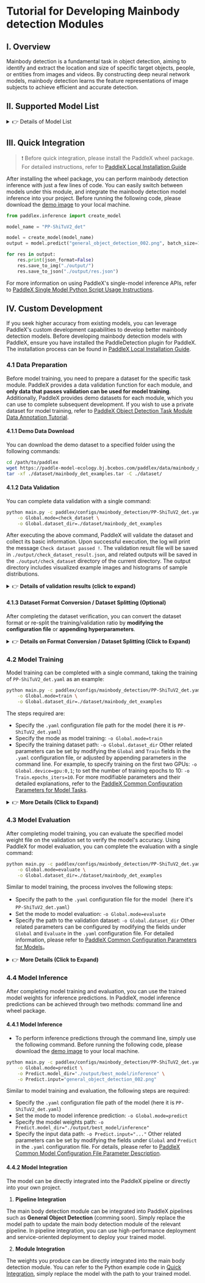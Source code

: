 # Tutorial for Developing Mainbody detection Modules

## I. Overview
Mainbody detection is a fundamental task in object detection, aiming to identify and extract the location and size of specific target objects, people, or entities from images and videos. By constructing deep neural network models, mainbody detection learns the feature representations of image subjects to achieve efficient and accurate detection.

## II. Supported Model List

<details>
   <summary> 👉 Details of Model List</summary>

<table>
  <tr>
    <th>Model</th>
    <th>mAP(0.5:0.95)</th>
    <th>mAP(0.5)</th>
    <th>GPU Inference Time (ms)</th>
    <th>CPU Inference Time (ms)</th>
    <th>Model Size (M)</th>
    <th>Description</th>
  </tr>
  <tr>
    <td>PP-ShiTuV2_det</td>
    <td>41.5</td>
    <td>62.0</td>
    <td>33.7</td>
    <td>537.0</td>
    <td>27.54</td>
    <td>A mainbody detection model based on PicoDet_LCNet_x2_5, which may detect multiple common subjects simultaneously.</td>
  </tr>
</table>

**Note: The evaluation set for the above accuracy metrics is  PaddleClas mainbody detection dataset mAP(0.5:0.95). GPU inference time is based on an NVIDIA Tesla T4 machine with FP32 precision. CPU inference speed is based on an Intel(R) Xeon(R) Gold 5117 CPU @ 2.00GHz with 8 threads and FP32 precision.**
</details>

## III. Quick Integration  <a id="quick"> </a> 
> ❗ Before quick integration, please install the PaddleX wheel package. For detailed instructions, refer to [PaddleX Local Installation Guide](../../../installation/installation_en.md)

After installing the wheel package, you can perform mainbody detection inference with just a few lines of code. You can easily switch between models under this module, and integrate the mainbody detection model inference into your project. Before running the following code, please download the [demo image](https://paddle-model-ecology.bj.bcebos.com/paddlex/imgs/demo_image/general_object_detection_002.png) to your local machine.

```python
from paddlex.inference import create_model 

model_name = "PP-ShiTuV2_det"

model = create_model(model_name)
output = model.predict("general_object_detection_002.png", batch_size=1)

for res in output:
    res.print(json_format=False)
    res.save_to_img("./output/")
    res.save_to_json("./output/res.json")
```

For more information on using PaddleX's single-model inference APIs, refer to [PaddleX Single Model Python Script Usage Instructions](../../instructions/model_python_API_en.md).

## IV. Custom Development
If you seek higher accuracy from existing models, you can leverage PaddleX's custom development capabilities to develop better mainbody detection models. Before developing mainbody detection models with PaddleX, ensure you have installed the PaddleDetection plugin for PaddleX. The installation process can be found in [PaddleX Local Installation Guide](../../../installation/installation_en.md).

### 4.1 Data Preparation
Before model training, you need to prepare a dataset for the specific task module. PaddleX provides a data validation function for each module, and **only data that passes validation can be used for model training**. Additionally, PaddleX provides demo datasets for each module, which you can use to complete subsequent development. If you wish to use a private dataset for model training, refer to [PaddleX Object Detection Task Module Data Annotation Tutorial](../../../data_annotations/cv_modules/object_detection_en.md).

#### 4.1.1 Demo Data Download
You can download the demo dataset to a specified folder using the following commands:

```bash
cd /path/to/paddlex
wget https://paddle-model-ecology.bj.bcebos.com/paddlex/data/mainbody_det_examples.tar -P ./dataset
tar -xf ./dataset/mainbody_det_examples.tar -C ./dataset/
```

#### 4.1.2 Data Validation
You can complete data validation with a single command:

```bash
python main.py -c paddlex/configs/mainbody_detection/PP-ShiTuV2_det.yaml \
    -o Global.mode=check_dataset \
    -o Global.dataset_dir=./dataset/mainbody_det_examples
```
After executing the above command, PaddleX will validate the dataset and collect its basic information. Upon successful execution, the log will print the message `Check dataset passed !`. The validation result file will be saved in `./output/check_dataset_result.json`, and related outputs will be saved in the `./output/check_dataset` directory of the current directory. The output directory includes visualized example images and histograms of sample distributions.

<details>
  <summary>👉 <b>Details of validation results (click to expand)</b></summary>


The specific content of the validation result file is:

```bash
{
  "done_flag": true,
  "check_pass": true,
  "attributes": {
    "num_classes": 1,
    "train_samples": 701,
    "train_sample_paths": [
      "check_dataset/demo_img/road839.png",
      "check_dataset/demo_img/road363.png",
      "check_dataset/demo_img/road148.png"
    ],
    "val_samples": 176,
    "val_sample_paths": [
      "check_dataset/demo_img/road218.png",
      "check_dataset/demo_img/road681.png",
      "check_dataset/demo_img/road138.png"
    ]
  },
  "analysis": {
    "histogram": "check_dataset/histogram.png"
  },
  "dataset_path": "./dataset/example_data/mainbody_det_examples",
  "show_type": "image",
  "dataset_type": "COCODetDataset"
}
```
In the above validation results, `check_pass` being `True` indicates that the dataset format meets the requirements. The explanations for other indicators are as follows:

* `attributes.num_classes`：The number of classes in this dataset is 1.
* `attributes.train_samples`：The number of samples in the training set of this dataset is 701.
* `attributes.val_samples`：The number of samples in the validation set of this dataset is 176.
* `attributes.train_sample_paths`：A list of relative paths to the visualized images of samples in the training set of this dataset.
* `attributes.val_sample_paths`： A list of relative paths to the visualized images of samples in the validation set of this dataset.


The dataset validation also analyzes the distribution of sample counts across all classes in the dataset and generates a histogram (histogram.png) to visualize this distribution. 

![](https://raw.githubusercontent.com/cuicheng01/PaddleX_doc_images/main/images/modules/subj_det/01.png)
</details>

#### 4.1.3 Dataset Format Conversion / Dataset Splitting (Optional)
After completing the dataset verification, you can convert the dataset format or re-split the training/validation ratio by **modifying the configuration file** or **appending hyperparameters**.

<details>
  <summary>👉 <b>Details on Format Conversion / Dataset Splitting (Click to Expand)</b></summary>

**(1) Dataset Format Conversion**

Mainbody detection does not support data format conversion.

**(2) Dataset Splitting**

Dataset splitting parameters can be set by modifying the `CheckDataset` section in the configuration file. Some example parameters in the configuration file are explained below:

* `CheckDataset`:
  * `split`:
    * `enable`: Whether to re-split the dataset. Set to `True` to enable dataset splitting, default is `False`;
    * `train_percent`: If re-splitting the dataset, set the percentage of the training set. The type is any integer between 0-100, ensuring the sum with `val_percent` is 100;

For example, if you want to re-split the dataset with a 90% training set and a 10% validation set, modify the configuration file as follows:

```bash
......
CheckDataset:
  ......
  split:
    enable: True
    train_percent: 90
    val_percent: 10
  ......
```
Then execute the command:

```bash
python main.py -c paddlex/configs/mainbody_detection/PP-ShiTuV2_det.yaml \
    -o Global.mode=check_dataset \
    -o Global.dataset_dir=./dataset/mainbody_det_examples
```
After dataset splitting, the original annotation files will be renamed to `xxx.bak` in their original paths.

The above parameters can also be set by appending command-line arguments:

```bash
python main.py -c paddlex/configs/mainbody_detection/PP-ShiTuV2_det.yaml  \
    -o Global.mode=check_dataset \
    -o Global.dataset_dir=./dataset/mainbody_det_examples \
    -o CheckDataset.split.enable=True \
    -o CheckDataset.split.train_percent=90 \
    -o CheckDataset.split.val_percent=10
```
</details>

### 4.2 Model Training
Model training can be completed with a single command, taking the training of `PP-ShiTuV2_det.yaml` as an example:

```bash
python main.py -c paddlex/configs/mainbody_detection/PP-ShiTuV2_det.yaml \
    -o Global.mode=train \
    -o Global.dataset_dir=./dataset/mainbody_det_examples
```
The steps required are:

* Specify the `.yaml` configuration file path for the model (here it is `PP-ShiTuV2_det.yaml`)
* Specify the mode as model training: `-o Global.mode=train`
* Specify the training dataset path: `-o Global.dataset_dir`
Other related parameters can be set by modifying the `Global` and `Train` fields in the `.yaml` configuration file, or adjusted by appending parameters in the command line. For example, to specify training on the first two GPUs: `-o Global.device=gpu:0,1`; to set the number of training epochs to 10: `-o Train.epochs_iters=10`. For more modifiable parameters and their detailed explanations, refer to the [PaddleX Common Configuration Parameters for Model Tasks](../../instructions/config_parameters_common_en.md).

<details>
  <summary>👉 <b>More Details (Click to Expand)</b></summary>

* During model training, PaddleX automatically saves model weight files, defaulting to `output`. To specify a save path, use the `-o Global.output` field in the configuration file.
* PaddleX shields you from the concepts of dynamic graph weights and static graph weights. During model training, both dynamic and static graph weights are produced, and static graph weights are selected by default for model inference.
* When training other models, specify the corresponding configuration file. The correspondence between models and configuration files can be found in the [PaddleX Model List (CPU/GPU)](../../../support_list/models_list_en.md).
After completing model training, all outputs are saved in the specified output directory (default is `./output/`), typically```markdown
Similar to model training, the following steps are required:

* Specify the `.yaml` configuration file path of the model (here it is `PP-ShiTuV2_det.yaml`)
* Set the mode to model evaluation: `-o Global.mode=evaluate`
* Specify the path of the validation dataset: `-o Global.dataset_dir`
Other related parameters can be set by modifying the fields under `Global` and `Evaluate` in the `.yaml` configuration file. For details, please refer to [PaddleX Common Model Configuration File Parameter Description](../../instructions/config_parameters_common_en.md).
</details>

### **4.3 Model Evaluation**
After completing model training, you can evaluate the specified model weight file on the validation set to verify the model's accuracy. Using PaddleX for model evaluation, you can complete the evaluation with a single command:

```bash
python main.py -c paddlex/configs/mainbody_detection/PP-ShiTuV2_det.yaml \
    -o Global.mode=evaluate \
    -o Global.dataset_dir=./dataset/mainbody_det_examples
```
Similar to model training, the process involves the following steps:

* Specify the path to the `.yaml` configuration file for the model（here it's `PP-ShiTuV2_det.yaml`）
* Set the mode to model evaluation: `-o Global.mode=evaluate`
* Specify the path to the validation dataset: `-o Global.dataset_dir`
Other related parameters can be configured by modifying the fields under `Global` and `Evaluate` in the `.yaml` configuration file. For detailed information, please refer to [PaddleX Common Configuration Parameters for Models](../../instructions/config_parameters_common_en.md)。

<details>
  <summary>👉 <b>More Details (Click to Expand)</b></summary>


When evaluating the model, you need to specify the model weights file path. Each configuration file has a default weight save path built-in. If you need to change it, simply set it by appending a command line parameter, such as `-o Evaluate.weight_path=./output/best_model/best_model/model.pdparams`.

After completing the model evaluation, an `evaluate_result.json` file will be generated, which records the evaluation results, specifically whether the evaluation task was completed successfully, and the model's evaluation metrics, including AP.

</details>

### **4.4 Model Inference**
After completing model training and evaluation, you can use the trained model weights for inference predictions. In PaddleX, model inference predictions can be achieved through two methods: command line and wheel package.

#### 4.4.1 Model Inference
* To perform inference predictions through the command line, simply use the following command. Before running the following code, please download the [demo image](https://paddle-model-ecology.bj.bcebos.com/paddlex/imgs/demo_image/general_object_detection_002.png) to your local machine.
```bash
python main.py -c paddlex/configs/mainbody_detection/PP-ShiTuV2_det.yaml \
    -o Global.mode=predict \
    -o Predict.model_dir="./output/best_model/inference" \
    -o Predict.input="general_object_detection_002.png"
```
Similar to model training and evaluation, the following steps are required:

* Specify the `.yaml` configuration file path of the model (here it is `PP-ShiTuV2_det.yaml`)
* Set the mode to model inference prediction: `-o Global.mode=predict`
* Specify the model weights path: `-o Predict.model_dir="./output/best_model/inference"`
* Specify the input data path: `-o Predict.input="..."`
Other related parameters can be set by modifying the fields under `Global` and `Predict` in the `.yaml` configuration file. For details, please refer to [PaddleX Common Model Configuration File Parameter Description](../../instructions/config_parameters_common_en.md).

#### 4.4.2 Model Integration
The model can be directly integrated into the PaddleX pipeline or directly into your own project.

1. **Pipeline Integration**

The main body detection module can be integrated into PaddleX pipelines such as **General Object Detection** (comming soon). Simply replace the model path to update the main body detection module of the relevant pipeline. In pipeline integration, you can use high-performance deployment and service-oriented deployment to deploy your trained model.

2. **Module Integration**

The weights you produce can be directly integrated into the main body detection module. You can refer to the Python example code in [Quick Integration](#quick), simply replace the model with the path to your trained model.
